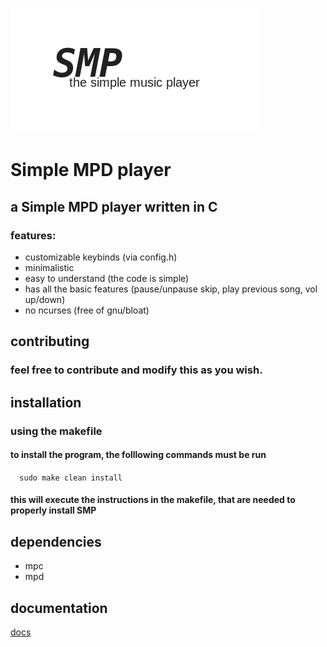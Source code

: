![Alt text](src/smp.png?raw=true "Simple Music Player")
# Simple MPD player
## a Simple MPD player written in C

### features:
- customizable keybinds (via config.h)
- minimalistic
- easy to understand (the code is simple)
- has all the basic features (pause/unpause skip, play previous song, vol up/down)
- no ncurses (free of gnu/bloat)

## contributing
### feel free to contribute and modify this as you wish.

## installation
### using the makefile 
#### to install the program, the folllowing commands must be run
```  sudo make clean install```
#### this will execute the instructions in the makefile, that are needed to properly install SMP
## dependencies
- mpc
- mpd

## documentation
[docs](KEYBINDS.md)
